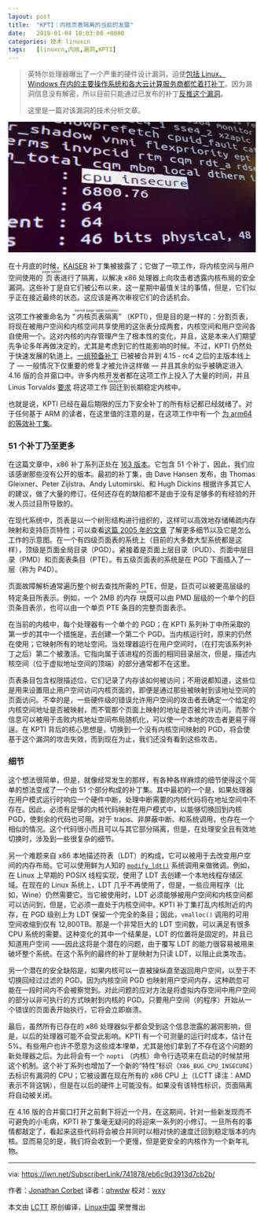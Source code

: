 ```yaml
---
layout: post
title:	"KPTI：内核页表隔离的当前的发展"
date:	2018-01-04 10:03:00 +0800 
categories:	技术 linuxcn 
tags:	[linuxcn,内核,漏洞,KPTI]
---
```




> 
> 英特尔处理器曝出了一个严重的硬件设计漏洞，迫使[包括 Linux、Windows 在内的主要操作系统和各大云计算服务商都忙着打补丁](https://www.theregister.co.uk/2018/01/02/intel_cpu_design_flaw/)。因为漏洞信息没有解密，所以目前只能通过已发布的补丁[反推这个漏洞](http://pythonsweetness.tumblr.com/post/169166980422/the-mysterious-case-of-the-linux-page-table)。
> 
> 
> 这里是一篇对该漏洞的技术分析文章。
> 
> 
> 


![](/Asserts/Images/album/201801/04/100246p3apbjib33puazpj.jpg)


在十月底的时候，[KAISER](https://lwn.net/Articles/738975/) 补丁集被披露了；它做了一项工作，将内核空间与用户空间使用的<ruby> 页表 <rt>  page tables </rt></ruby>进行了隔离，以解决 x86 处理器上向攻击者透露内核布局的安全漏洞。这些补丁是自它们被公布以来，这一星期中最值关注的事情，但是，它们似乎正在接近最终的状态。这应该是再次审视它们的合适机会。


这项工作被重命名为 “<ruby> 内核页表隔离 <rt>  kernel page-table isolation </rt></ruby>” （KPTI），但是目的是一样的：分割页表，将现在被用户空间和内核空间共享使用的这张表分成两套，内核空间和用户空间各自使用一个。这对内核的内存管理产生了根本性的变化，并且，这是本来人们期望先争论多年再做决定的，尤其是考虑到它的性能影响的时候。不过，KPTI 仍然处于快速发展的轨道上。[一组预备补丁](https://git.kernel.org/linus/64a48099b3b31568ac45716b7fafcb74a0c2fcfe) 已被被合并到 4.15 - rc4 之后的主版本线上了 — 一般情况下仅重要的修复才被允许这样做 — 并且其余的似乎被确定进入 4.16 版的合并窗口中。许多内核开发者都在这项工作上投入了大量的时间，并且 Linus Torvalds [要求](https://lwn.net/Articles/741882/) 将这项工作<ruby> 回迁 <rp>  （ </rp> <rt>  backport </rt> <rp>  ） </rp></ruby>到长期稳定内核中。


也就是说，KPTI 已经在最后期限的压力下安全补丁的所有标记都已经就绪了。对于任何基于 ARM 的读者，在这里值的注意的是，在这项工作中有一个 [为 arm64 的等效补丁集](https://lwn.net/Articles/740393/)。


### 51 个补丁乃至更多


在这篇文章中，x86 补丁系列正处在 [163 版本](https://lwn.net/Articles/741883/)。它包含 51 个补丁，因此，我们应该感谢那些没有公开的版本。最初的补丁集，由 Dave Hansen 发布，由 Thomas Gleixner、Peter Zijlstra、Andy Lutomirski、和 Hugh Dickins 根据许多其它人的建议，做了大量的修订。任何还存在的缺陷都不是由于没有足够多的有经验的开发人员过目所导致的。


在现代系统中，页表是以一个树形结构进行组织的，这样可以高效地存储稀疏内存映射和支持巨页特性；可以查看[这篇 2005 年的文章](https://lwn.net/Articles/117749/) 了解更多细节以及它是怎么工作的示意图。在一个有四级页面表的系统上（目前的大多数大型系统都是这样），顶级是页面全局目录（PGD）。紧接着是页面上层目录（PUD）、页面中层目录（PMD）和页面表条目（PTE）。有五级页面表的系统是在 PGD 下面插入了一层（称为 P4D）。


页面故障解析通常遍历整个树去查找所需的 PTE，但是，巨页可以被更高层级的特定条目所表示。例如，一个 2MB 的内存<ruby> 块 <rt>  chunk </rt></ruby>既可以由 PMD 层级的一个单个的巨页条目表示，也可以由一个单页 PTE 条目的完整页面表示。


在当前的内核中，每个处理器有一个单个的 PGD；在 KPTI 系列补丁中所采取的第一步的其中一个措施是，去创建一个第二个 PGD。当内核运行时，原来的仍然在使用；它映射所有的地址空间。当处理器运行在用户空间时，（在打完该系列补丁之后）第二个被激活。它指向属于该进程的页面的相同目录层次，但是，描述内核空间（位于虚拟地址空间的顶端）的部分通常都不在这里。


页表条目包含权限描述位，它们记录了内存该如何被访问；不用说都知道，这些位是用来设置阻止用户空间访问内核页面的，即便是通过那些被映射到该地址空间的页面访问。不幸的是，一些硬件级的错误允许用户空间的攻击者去确定一个给定的内核空间地址是否被映射，而不管那个页面上映射的地址是否被允许访问。而那个信息可以被用于击败内核地址空间布局随机化，可以使一个本地的攻击者更易于得逞。在 KPTI 背后的核心思想是，切换到一个没有内核空间映射的 PGD，将会使基于这个漏洞的攻击失效，而到现在为止，我们还没有看到这些攻击。


### 细节


这个想法很简单，但是，就像经常发生的那样，有各种各样麻烦的细节使得这个简单的想法变成了一个由 51 个部分构成的补丁集。其中最初的一个是，如果处理器在用户模式运行时响应一个硬件中断，处理中断需要的内核代码将在地址空间中不存在。因此，必须有足够的内核代码映射在用户模式中，以能够切换回到内核 PGD，使剩余的代码也可用。对于 traps、非屏蔽中断、和系统调用，也存在一个相似的情况。这个代码很小而且可以与其它部分隔离，但是，在处理安全且有效地切换时，涉及到一些很复杂的细节。


另一个难题来自 x86 本地描述符表（LDT）的构成，它可以被用于去改变用户空间的内存布局。它可以使用鲜为人知的 [`modify_ldt()`](http://man7.org/linux/man-pages/man2/modify_ldt.2.html) 系统调用来做微调。例如，在 Linux 上早期的 POSIX 线程实现，使用了 LDT 去创建一个本地线程存储区域。在现在的 Linux 系统上，LDT 几乎不再使用了，但是，一些应用程序（比如，Wine）仍然需要它。当它被使用时，LDT 必须能够被用户空间和内核空间都可以访问到，但是，它必须一直处于内核空间中。KPTI 补丁集打乱内核附近的内存，在 PGD 级别上为 LDT 保留一个完全的条目；因此，`vmalloc()` 调用的可用空间收缩到仅有 12,800TB。那是一个非常巨大的 LDT 空间数，可以满足有很多 CPU 系统的需要。这种变化的其中一个结果是，LDT 的位置将是固定的，并且已知道用户空间 ——因此这将是个潜在的问题，由于覆写 LDT 的能力很容易被用来破坏整个系统。在这个系列的最终的补丁是映射为只读 LDT，以阻止此类攻击。


另一个潜在的安全缺陷是，如果内核可以一直被操纵直至返回用户空间，以至于不切换回经过过滤的 PGD。因为内核空间 PGD 也映射用户空间内存，这种疏忽可能在一段时间内不会被察觉到。对此问题的应对方法是将虚拟内存空间中用户空间的部分以非可执行的方式映射到内核的 PGD。只要用户空间（的程序）开始从一个错误的页面表开始执行，它将会立即崩溃。


最后，虽然所有已存在的 x86 处理器似乎都会受到这个信息泄露的漏洞影响，但是，以后的处理器可能不会受此影响。KPTI 有一个可测量的运行时成本，估计在 5%。有些用户也许不愿意为这些成本埋单，尤其是他们拿到了不存在这个问题的新处理器之后。为此将会有一个 `nopti` （内核）命令行选项来在启动的时候禁用这个机制。这个补丁系列也增加了一个新的“特性”标识（`X86_BUG_CPU_INSECURE`）去标识有漏洞的 CPU；它被设置在现在所有的 x86 CPU 上（LCTT 译注：AMD 表示不背这锅），但是在以后的硬件上可能没有。如果没有该特性标识，页面隔离将自动被关闭。


在 4.16 版的合并窗口打开之前剩下将近一个月。在这期间，针对一些新发现而不可避免的小毛病，KPTI 补丁集毫无疑问的将迎来一系列的小修订。一旦所有的事情都敲定了，看起来这些代码将会被合并同时以相对快的速度迁回到稳定版本的内核。显而易见的是，我们将会收到一个更慢，但是更安全的内核作为一个新年礼物。




---


via: <https://lwn.net/SubscriberLink/741878/eb6c9d3913d7cb2b/>


作者：[Jonathan Corbet](https://lwn.net/SubscriberLink/741878/eb6c9d3913d7cb2b/) 译者：[qhwdw](https://github.com/qhwdw) 校对：[wxy](https://github.com/wxy)


本文由 [LCTT](https://github.com/LCTT/TranslateProject) 原创编译，[Linux中国](https://linux.cn/) 荣誉推出
